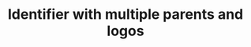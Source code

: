 ---
layout: pattern
categories: [patterns, identifier]
title: Identifier with multiple parents and logos
type: [detail-page]
permalink: /patterns/identifier/identifier-multiple-parents-logos
overview: For multiple parent organizations use this variation of the identifier. 
description: |
    For multiple parent organizations use this variation of the identifier. This allows for the presentation of multiple parent logos and space in the text to add additional organizations. The about link shows only one main parent, but multiple about links can be added. _Read more about this compononet on the default [identifier](/patterns/identifier/) page.
usa-link: "https://designsystem.digital.gov/components/identifier/"
# specification: |

#spec:

### Paths to view design and code... 
## designimg: can be used to show an image of the design until a coded version can be created. The htmlpath & csspath should be located in the pattens folder. Read more about creating coded components in /docs/creating-patterns 
# designimg: 
htmlpath: patterns/identifier/identifier-multi.md
csspath: patterns/identifier/index.scss
---